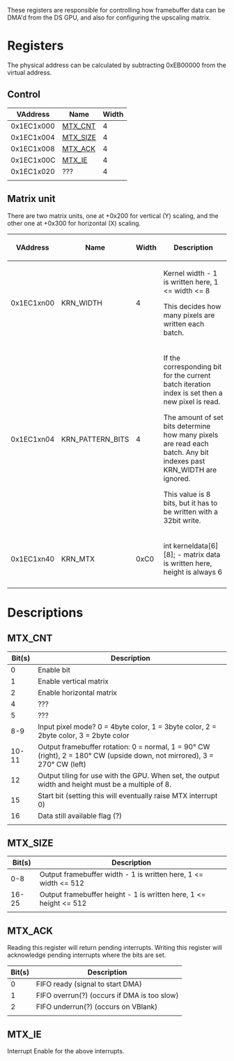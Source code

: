These registers are responsible for controlling how framebuffer data can
be DMA'd from the DS GPU, and also for configuring the upscaling matrix.

# Registers

The physical address can be calculated by subtracting 0xEB00000 from the
virtual address.

## Control

| VAddress   | Name                             | Width |
|------------|----------------------------------|-------|
| 0x1EC1x000 | [MTX_CNT](#MTX_CNT "wikilink")   | 4     |
| 0x1EC1x004 | [MTX_SIZE](#MTX_SIZE "wikilink") | 4     |
| 0x1EC1x008 | [MTX_ACK](#MTX_ACK "wikilink")   | 4     |
| 0x1EC1x00C | [MTX_IE](#MTX_IE "wikilink")     | 4     |
| 0x1EC1x020 | ???                              | 4     |
|            |                                  |       |

## Matrix unit

There are two matrix units, one at +0x200 for vertical (Y) scaling, and
the other one at +0x300 for horizontal (X) scaling.

<table>
<thead>
<tr class="header">
<th><p>VAddress</p></th>
<th><p>Name</p></th>
<th><p>Width</p></th>
<th><p>Description</p></th>
</tr>
</thead>
<tbody>
<tr class="odd">
<td><p>0x1EC1xn00</p></td>
<td><p>KRN_WIDTH</p></td>
<td><p>4</p></td>
<td><p>Kernel width - 1 is written here, 1 &lt;= width &lt;= 8</p>
<p>This decides how many pixels are written each batch.</p></td>
</tr>
<tr class="even">
<td><p>0x1EC1xn04</p></td>
<td><p>KRN_PATTERN_BITS</p></td>
<td><p>4</p></td>
<td><p>If the corresponding bit for the current batch iteration index is
set then a new pixel is read.</p>
<p>The amount of set bits determine how many pixels are read each batch.
Any bit indexes past KRN_WIDTH are ignored.</p>
<p>This value is 8 bits, but it has to be written with a 32bit
write.</p></td>
</tr>
<tr class="odd">
<td><p>0x1EC1xn40</p></td>
<td><p>KRN_MTX</p></td>
<td><p>0xC0</p></td>
<td><p>int kerneldata[6][8]; - matrix data is written here, height is
always 6</p></td>
</tr>
<tr class="even">
<td></td>
<td></td>
<td></td>
<td></td>
</tr>
</tbody>
</table>

# Descriptions

## MTX_CNT

| Bit(s) | Description                                                                                                              |
|--------|--------------------------------------------------------------------------------------------------------------------------|
| 0      | Enable bit                                                                                                               |
| 1      | Enable vertical matrix                                                                                                   |
| 2      | Enable horizontal matrix                                                                                                 |
| 4      | ???                                                                                                                      |
| 5      | ???                                                                                                                      |
| 8-9    | Input pixel mode? 0 = 4byte color, 1 = 3byte color, 2 = 2byte color, 3 = 2byte color                                     |
| 10-11  | Output framebuffer rotation: 0 = normal, 1 = 90° CW (right), 2 = 180° CW (upside down, not mirrored), 3 = 270° CW (left) |
| 12     | Output tiling for use with the GPU. When set, the output width and height must be a multiple of 8.                       |
| 15     | Start bit (setting this will eventually raise MTX interrupt 0)                                                           |
| 16     | Data still available flag (?)                                                                                            |
|        |                                                                                                                          |

## MTX_SIZE

| Bit(s) | Description                                                         |
|--------|---------------------------------------------------------------------|
| 0-8    | Output framebuffer width - 1 is written here, 1 \<= width \<= 512   |
| 16-25  | Output framebuffer height - 1 is written here, 1 \<= height \<= 512 |
|        |                                                                     |

## MTX_ACK

Reading this register will return pending interrupts. Writing this
register will acknowledge pending interrupts where the bits are set.

| Bit(s) | Description                                 |
|--------|---------------------------------------------|
| 0      | FIFO ready (signal to start DMA)            |
| 1      | FIFO overrun(?) (occurs if DMA is too slow) |
| 2      | FIFO underrun(?) (occurs on VBlank)         |
|        |                                             |

## MTX_IE

Interrupt Enable for the above interrupts.